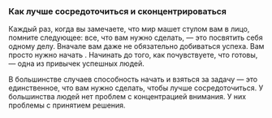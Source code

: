 ### Как лучше сосредоточиться и сконцентрироваться

Каждый раз, когда вы замечаете, что мир машет стулом вам в лицо, помните следующее: все, что вам нужно сделать, — это посвятить себя одному делу. Вначале вам даже не обязательно добиваться успеха. Вам просто нужно начать . Начинать до того, как почувствуете, что готовы, — одна из привычек успешных людей.

В большинстве случаев способность начать и взяться за задачу — это единственное, что вам нужно сделать, чтобы лучше сосредоточиться. У большинства людей нет проблем с концентрацией внимания. У них проблемы с принятием решения.
